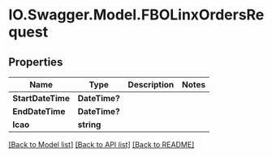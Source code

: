 # IO.Swagger.Model.FBOLinxOrdersRequest
## Properties

Name | Type | Description | Notes
------------ | ------------- | ------------- | -------------
**StartDateTime** | **DateTime?** |  | 
**EndDateTime** | **DateTime?** |  | 
**Icao** | **string** |  | 

[[Back to Model list]](../README.md#documentation-for-models) [[Back to API list]](../README.md#documentation-for-api-endpoints) [[Back to README]](../README.md)


